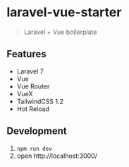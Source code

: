 # laravel-vue-starter
> Laravel + Vue boilerplate

## Features
* Laravel 7
* Vue
* Vue Router
* VueX
* TailwindCSS 1.2
* Hot Reload

## Development
1. `npm run dev`
2. open http://localhost:3000/